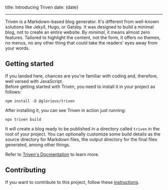 
title: Introducing Triven
date: {date}

---

Triven is a Markdown-based blog generator. It's different from well-known solutions like Jekyll, Hugo, or Gatsby. It was designed to build a minimal blog, not to create an entire website. By *minimal*, it means almost zero features. Tailored to highlight the content, not the form, it offers no themes, no menus, no any other thing that could take the readers' eyes away from your words.

## Getting started

If you landed here, chances are you're familiar with coding and, therefore, well versed with JavaScript.  
Before getting started with Triven, you need to install it in your project as follows:

```
npm install -D @glorious/triven
```

After installing it, you can see Triven in action just running:
```
npx triven build
```
It will create a blog ready to be published in a directory called `triven` in the root of your project.
You can optionally customize some build details as the source directory for Markdown files, the output directory for the final files generated, among other things.

Refer to [Triven's Docmentation](https://github.com/glorious-codes/glorious-triven#triven) to learn more.

## Contributing

If you want to contribute to this project, follow these [instructions](https://github.com/glorious-codes/glorious-triven/blob/master/CONTRIBUTING.md).
